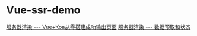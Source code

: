 # Vue-ssr-demo
[服务器渲染 --- Vue+Koa从零搭建成功输出页面](https://segmentfault.com/a/1190000020416128)
[服务器渲染 --- 数据预取和状态](https://segmentfault.com/a/1190000020416213)
